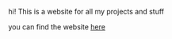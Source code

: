 hi! This is a website for all my projects and stuff

you can find the website [here](https://redpenguinyt.github.io/)
